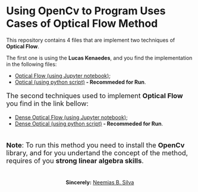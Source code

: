 # Using OpenCv to Program Uses Cases of Optical Flow Method

<p style="font-size:18 px;"> 
    This repository contains 4 files that are implement two techniques of <b>Optical Flow</b>. 
</p>

<p syle="font-size:18 px;">
    The first one is using the <b>Lucas Kenaedes</b>, and you find the implementation in the following files:
</p>

<ul>
    <li> <a href="optical-flow.ipynb">Optical Flow (using Jupyter notebook)</a>;
    <li> <a href="optical-flow-script.py">Optical (using python script)</a><b> - Recommeded for Run</b>.
</ul>

<p style="font-size:18px">
    The second techniques used to implement <b>Optical Flow</b> you find in the link bellow:
</p>

<ul>
    <li> <a href="dens-optical-flow.ipynb">Dense Optical Flow (using Jupyter notebook)</a>;
    <li> <a href="dense-optical-flow.py">Dense Optical (using python script)</a><b> - Recommeded for Run</b>.
</ul>

#

<p style="font-size:18px;"><b>Note</b>: To run this method you need to install the <b>OpenCv</b> library, and for you undertand the concept of the method, requires of you <b>strong linear algebra skills</b>.</p>

#

<p align="center"><b>Sincerely:</b> <a href="https://github.com/neemiasbsilva">Neemias B. Silva</a></p>

#